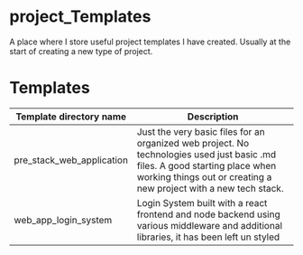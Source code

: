 # project_Templates
 A place where I store useful project templates I have created. Usually at the start of creating a new type of project.

# Templates

| Template directory name | Description |
| ----------- | ----------- |
| pre_stack_web_application | Just the very basic files for an organized web project. No technologies used just basic .md files. A good starting place when working things out or creating a new project with a new tech stack. |
| web_app_login_system | Login System built with a react frontend and node backend using various middleware and additional libraries, it has been left un styled |
